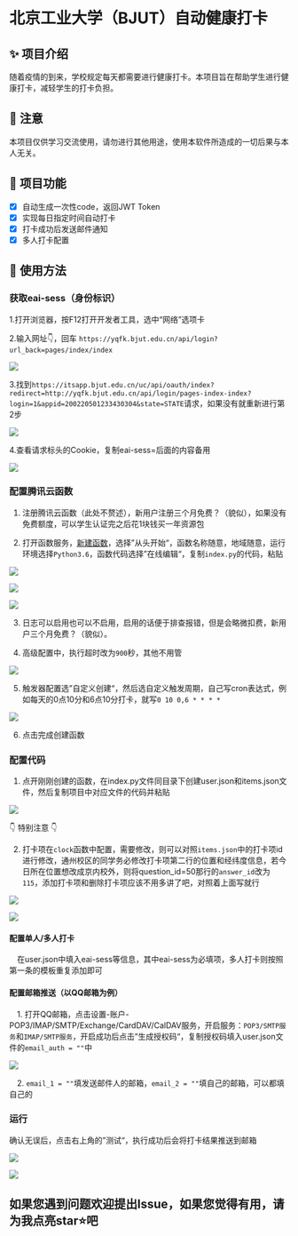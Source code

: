 # 北京工业大学（BJUT）自动健康打卡

## ✨ 项目介绍
随着疫情的到来，学校规定每天都需要进行健康打卡。本项目旨在帮助学生进行健康打卡，减轻学生的打卡负担。
## 📢 注意
本项目仅供学习交流使用，请勿进行其他用途，使用本软件所造成的一切后果与本人无关。
## 🎄 项目功能

* [x] 自动生成一次性code，返回JWT Token
* [x] 实现每日指定时间自动打卡
* [x] 打卡成功后发送邮件通知
* [x] 多人打卡配置

## 🔔 使用方法
### 获取eai-sess（身份标识）
1.打开浏览器，按F12打开开发者工具，选中“网络”选项卡

2.输入网址👇，回车
`https://yqfk.bjut.edu.cn/api/login?url_back=pages/index/index`

![](https://zwhy-1310134253.cos.ap-beijing.myqcloud.com/clock1.jpg)

3.找到`https://itsapp.bjut.edu.cn/uc/api/oauth/index?redirect=http://yqfk.bjut.edu.cn/api/login/pages-index-index?login=1&appid=200220501233430304&state=STATE`请求，如果没有就重新进行第2步

![](https://zwhy-1310134253.cos.ap-beijing.myqcloud.com/clock2.jpg)

4.查看请求标头的Cookie，复制eai-sess=后面的内容备用

![](https://zwhy-1310134253.cos.ap-beijing.myqcloud.com/clock3.jpg)

### 配置腾讯云函数

1. 注册腾讯云函数（此处不赘述），新用户注册三个月免费？（貌似），如果没有免费额度，可以学生认证完之后花1块钱买一年资源包

2. 打开函数服务，[新建函数](https://console.cloud.tencent.com/scf/list-create?rid=1&ns=default&createType=empty)，选择”从头开始“，函数名称随意，地域随意，运行环境选择`Python3.6`，函数代码选择”在线编辑“，复制`index.py`的代码，粘贴

![](https://zwhy-1310134253.cos.ap-beijing.myqcloud.com/clock4.jpg)

![](https://zwhy-1310134253.cos.ap-beijing.myqcloud.com/clock5.jpg)

![](https://zwhy-1310134253.cos.ap-beijing.myqcloud.com/clock6_1.jpg)

3. 日志可以启用也可以不启用，启用的话便于排查报错，但是会略微扣费，新用户三个月免费？（貌似）。

4. 高级配置中，执行超时改为`900`秒，其他不用管

![](https://zwhy-1310134253.cos.ap-beijing.myqcloud.com/clock7.jpg)

5. 触发器配置选”自定义创建“，然后选自定义触发周期，自己写cron表达式，例如每天的0点10分和6点10分打卡，就写`0 10 0,6 * * * *`

![](https://zwhy-1310134253.cos.ap-beijing.myqcloud.com/clock8.jpg)

6. 点击完成创建函数

### 配置代码

1. 点开刚刚创建的函数，在index.py文件同目录下创建user.json和items.json文件，然后复制项目中对应文件的代码并粘贴

![](https://zwhy-1310134253.cos.ap-beijing.myqcloud.com/clock9.jpg)

👇 特别注意 👇

2. 打卡项在`clock`函数中配置，需要修改，则可以对照`items.json`中的打卡项id进行修改，通州校区的同学务必修改打卡项第二行的位置和经纬度信息，若今日所在位置想改成京内校外，则将question_id=50那行的`answer_id`改为`115`，添加打卡项和删除打卡项应该不用多讲了吧，对照着上面写就行

![](https://zwhy-1310134253.cos.ap-beijing.myqcloud.com/clock10.jpg)

![](https://zwhy-1310134253.cos.ap-beijing.myqcloud.com/clock11.jpg)

#### 配置单人/多人打卡
 
　在user.json中填入eai-sess等信息，其中eai-sess为必填项，多人打卡则按照第一条的模板重复添加即可

#### 配置邮箱推送（以QQ邮箱为例）

　1. 打开QQ邮箱，点击设置-账户-POP3/IMAP/SMTP/Exchange/CardDAV/CalDAV服务，开启服务：`POP3/SMTP服务`和`IMAP/SMTP服务`，开启成功后点击”生成授权码“，复制授权码填入user.json文件的`email_auth = ""`中
 
![](https://zwhy-1310134253.cos.ap-beijing.myqcloud.com/clock12.jpg)

　2. `email_1 = ""`填发送邮件人的邮箱，`email_2 = ""`填自己的邮箱，可以都填自己的

### 运行

确认无误后，点击右上角的”测试“，执行成功后会将打卡结果推送到邮箱

![](https://zwhy-1310134253.cos.ap-beijing.myqcloud.com/clock13.jpg)

![](https://zwhy-1310134253.cos.ap-beijing.myqcloud.com/clock14.jpg)

## 如果您遇到问题欢迎提出Issue，如果您觉得有用，请为我点亮star⭐吧
